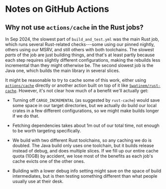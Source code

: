 # Notes on GitHub Actions

## Why not use `actions/cache` in the Rust jobs?

In Sep 2024, the slowest part of `build_and_test.yml` was the main Rust job, which runs several Rust-related checks---some using our pinned nightly, others using our MSRV, and still others with both toolchains. The slowest *parts* of the job are just building things, and that's at least partly because each step requires slightly different configurations, making the rebuilds less incremental than they might otherwise be. The second slowest job is the Java one, which builds the main library in several slices.

It might be reasonable to try to cache some of this work, either using [`actions/cache`][] directly or another action built on top of it like [`Swatinem/rust-cache`][]. However, it's not clear how much of a benefit we'll actually get:

- Turning off `CARGO_INCREMENTAL` (as suggested by `rust-cache`) would save some space in our target directories, but we actually do build our local crates in a few different configurations, so we might make builds longer if we do that.

- Fetching dependencies takes about 1m out of our total time, not enough to be worth targeting specifically.

- We build with two different Rust toolchains, so any caching we do is doubled. The Java build only uses one toolchain, but it builds release instead of debug, and does multiple slices. If we fill up our entire cache quota (10GB) by accident, we lose most of the benefits as each job's cache evicts one of the other ones.

- Building with a lower debug info setting might save on the space of build intermediates, but is then testing something different than what people usually use at their desk.

[`actions/cache`]: https://github.com/actions/cache
[`Swatinem/rust-cache`]: https://github.com/Swatinem/rust-cache
